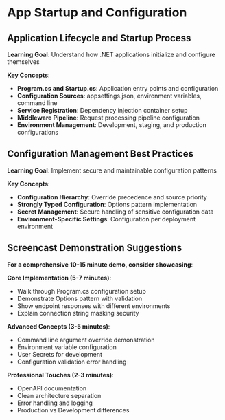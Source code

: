 # App Startup and Configuration

## Application Lifecycle and Startup Process
**Learning Goal**: Understand how .NET applications initialize and configure themselves

**Key Concepts**:
- **Program.cs and Startup.cs**: Application entry points and configuration
- **Configuration Sources**: appsettings.json, environment variables, command line
- **Service Registration**: Dependency injection container setup
- **Middleware Pipeline**: Request processing pipeline configuration
- **Environment Management**: Development, staging, and production configurations

## Configuration Management Best Practices
**Learning Goal**: Implement secure and maintainable configuration patterns

**Key Concepts**:
- **Configuration Hierarchy**: Override precedence and source priority
- **Strongly Typed Configuration**: Options pattern implementation
- **Secret Management**: Secure handling of sensitive configuration data
- **Environment-Specific Settings**: Configuration per deployment environment

## Screencast Demonstration Suggestions
**For a comprehensive 10-15 minute demo, consider showcasing**:

**Core Implementation (5-7 minutes)**:
- Walk through Program.cs configuration setup
- Demonstrate Options pattern with validation
- Show endpoint responses with different environments
- Explain connection string masking security

**Advanced Concepts (3-5 minutes)**:
- Command line argument override demonstration
- Environment variable configuration
- User Secrets for development
- Configuration validation error handling

**Professional Touches (2-3 minutes)**:
- OpenAPI documentation
- Clean architecture separation
- Error handling and logging
- Production vs Development differences
